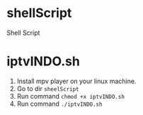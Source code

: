# shellScript
Shell Script 

# iptvINDO.sh
1. Install mpv player on your linux machine.
2. Go to dir `sheelScript`
3. Run command `chmod +x iptvINDO.sh`
4. Run command `./iptvINDO.sh`
